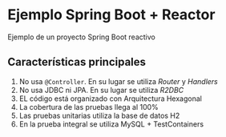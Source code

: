 # Ejemplo Spring Boot + Reactor

Ejemplo de un proyecto Spring Boot reactivo

## Características principales

1. No usa `@Controller`. En su lugar se utiliza _Router_ y _Handlers_
2. No usa JDBC ni JPA. En su lugar se utiliza _R2DBC_
3. EL código está organizado con Arquitectura Hexagonal
4. La cobertura de las pruebas llega al 100%
5. Las pruebas unitarias utiliza la base de datos H2
6. En la prueba integral se utiliza MySQL + TestContainers